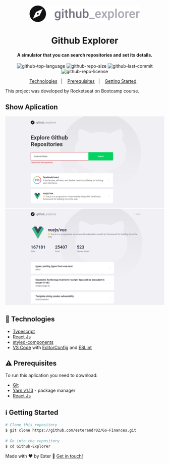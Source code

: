 <p align="center">
  <img alt="logo" src="src/assets/logo.svg" width="350"/>
</p>

<h1 align="center">
      Github Explorer
</h1>

<h4 align="center">
  A simulator that you can search repositories and set its details.
</h4>

<p align="center">
  <img alt="github-top-language" src="https://img.shields.io/github/languages/top/esterandr02/Github-Explorer">  
  <img alt="github-repo-size" src="https://img.shields.io/github/repo-size/esterandr02/Github-Explorer?color=red">
  <img alt="github-last-commit" src="https://img.shields.io/github/last-commit/esterandr02/Github-Explorer?color=green">
  <img alt="github-repo-license" src="https://img.shields.io/static/v1?label=license&message=MIT&color=blueviolet">
</p>

<p align="center">
  <a href="#rocket-technologies">Technologies</a>&nbsp;&nbsp;&nbsp;|&nbsp;&nbsp;&nbsp;
  <a href="#warning-prerequisites">Prerequisites</a>&nbsp;&nbsp;&nbsp;|&nbsp;&nbsp;&nbsp;
  <a href="#information_source-getting-started">Getting Started</a>&nbsp;&nbsp;&nbsp;
</p>

This project was developed by Rocketseat on Bootcamp course.

## Show Aplication
<img alt="dashboard" src="src/assets/dashboard.png"/>
<img alt="repository-details" src="src/assets/repository-details.png"/>

## :rocket: Technologies

-  [Typescript](https://www.typescriptlang.org/)
-  [React Js](https://reactjs.org/)
-  [styled-components](https://www.styled-components.com/)
-  [VS Code](https://code.visualstudio.com/) with [EditorConfig](https://editorconfig.org/) and [ESLint](https://eslint.org/docs/user-guide/getting-started)

## :warning: Prerequisites

To run this aplication you need to download:
- [Git](https://git-scm.com)
- [Yarn v1.13](https://yarnpkg.com/getting-started) - package manager
- [React Js](https://reactjs.org/)

  
## :information_source: Getting Started

```bash
# Clone this repository
$ git clone https://github.com/esterandr02/Go-Finances.git

# Go into the repository
$ cd Github-Explorer
```
Made with ♥ by Ester :wave: [Get in touch!](https://www.linkedin.com/in/ester-albuquerque-3589911a6/)
